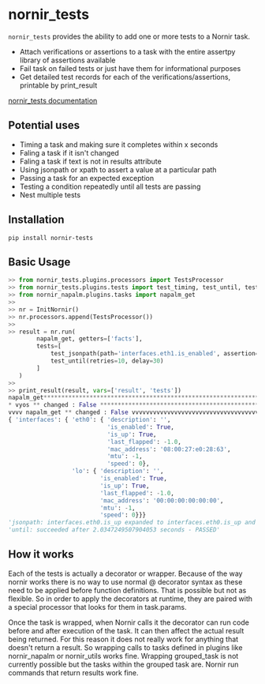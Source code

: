 # nornir_tests

`nornir_tests` provides the ability to add one or more tests to a Nornir task.

- Attach verifications or assertions to a task with the entire assertpy library of assertions available
- Fail task on failed tests or just have them for informational purposes
- Get detailed test records for each of the verifications/assertions, printable by print_result

[nornir_tests documentation](https://patrickdaj.github.io/nornir_tests/)

## Potential uses

- Timing a task and making sure it completes within x seconds
- Faling a task if it isn't changed
- Faling a task if text is not in results attribute
- Using jsonpath or xpath to assert a value at a particular path
- Passing a task for an expected exception
- Testing a condition repeatedly until all tests are passing
- Nest multiple tests

## Installation

```shell
pip install nornir-tests
```

## Basic Usage

```python
>> from nornir_tests.plugins.processors import TestsProcessor
>> from nornir_tests.plugins.tests import test_timing, test_until, test_jsonpath
>> from nornir_napalm.plugins.tasks import napalm_get
>>
>> nr = InitNornir()
>> nr.processors.append(TestsProcessor())
>>
>> result = nr.run(
        napalm_get, getters=['facts'],
        tests=[
            test_jsonpath(path='interfaces.eth1.is_enabled', assertion='is_true'),
            test_until(retries=10, delay=30)
        ]
   )
>>
>> print_result(result, vars=['result', 'tests'])
napalm_get**********************************************************************
* vyos ** changed : False ******************************************************
vvvv napalm_get ** changed : False vvvvvvvvvvvvvvvvvvvvvvvvvvvvvvvvvvvvvvvvvvvvv INFO
{ 'interfaces': { 'eth0': { 'description': '',
                            'is_enabled': True,
                            'is_up': True,
                            'last_flapped': -1.0,
                            'mac_address': '08:00:27:e0:28:63',
                            'mtu': -1,
                            'speed': 0},
                  'lo': { 'description': '',
                          'is_enabled': True,
                          'is_up': True,
                          'last_flapped': -1.0,
                          'mac_address': '00:00:00:00:00:00',
                          'mtu': -1,
                          'speed': 0}}}
'jsonpath: interfaces.eth0.is_up expanded to interfaces.eth0.is_up and value True found - PASSED'
'until: succeeded after 2.0347249507904053 seconds - PASSED'
```

## How it works
Each of the tests is actually a decorator or wrapper.  Because of the way nornir works there is
no way to use normal @ decorator syntax as these need to be applied before function definitions.
That is possible but not as flexible.  So in order to apply the decorators at runtime, they are
paired with a special processor that looks for them in task.params.

Once the task is wrapped, when Nornir calls it the decorator can run code before and after
execution of the task.  It can then affect the actual result being returned.  For this reason
it does not really work for anything that doesn't return a result.  So wrapping calls to tasks
defined in plugins like nornir_napalm or nornir_utils works fine.  Wrapping grouped_task is not
currently possible but the tasks within the grouped task are.  Nornir run commands that return
results work fine.